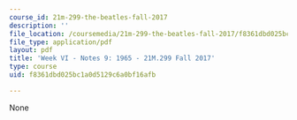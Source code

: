 ```yaml
---
course_id: 21m-299-the-beatles-fall-2017
description: ''
file_location: /coursemedia/21m-299-the-beatles-fall-2017/f8361dbd025bc1a0d5129c6a0bf16afb_MIT21M_299F17_Notes09.pdf
file_type: application/pdf
layout: pdf
title: 'Week VI - Notes 9: 1965 - 21M.299 Fall 2017'
type: course
uid: f8361dbd025bc1a0d5129c6a0bf16afb

---
```

None